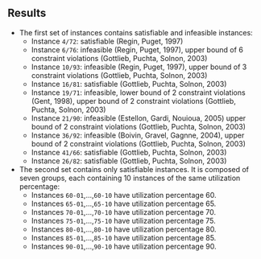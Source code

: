 ## Results

  * The first set of instances contains satisfiable and infeasible instances:
    * Instance `4/72`: satisfiable (Regin, Puget, 1997)
    * Instance `6/76`: infeasible (Regin, Puget, 1997), upper bound of 6 constraint violations (Gottlieb, Puchta, Solnon, 2003)
    * Instance `10/93`: infeasible (Regin, Puget, 1997), upper bound of 3 constraint violations (Gottlieb, Puchta, Solnon, 2003)
    * Instance `16/81`: satisfiable (Gottlieb, Puchta, Solnon, 2003)
    * Instance `19/71`: infeasible, lower bound of 2 constraint violations (Gent, 1998), upper bound of 2 constraint violations (Gottlieb, Puchta, Solnon, 2003)
    * Instance `21/90`: infeasible (Estellon, Gardi, Nouioua, 2005) upper bound of 2 constraint violations (Gottlieb, Puchta, Solnon, 2003)
    * Instance `36/92`: infeasible (Boivin, Gravel, Gagnne, 2004), upper bound of 2 constraint violations (Gottlieb, Puchta, Solnon, 2003)
    * Instance `41/66`: satisfiable (Gottlieb, Puchta, Solnon, 2003)
    * Instance `26/82`: satisfiable (Gottlieb, Puchta, Solnon, 2003)
  * The second set contains only satisfiable instances. It is composed of seven groups, each containing 10 instances of the same utilization percentage:
    * Instances `60-01`,...,`60-10` have utilization percentage 60.
    * Instances `65-01`,...,`65-10` have utilization percentage 65.
    * Instances `70-01`,...,`70-10` have utilization percentage 70.
    * Instances `75-01`,...,`75-10` have utilization percentage 75.
    * Instances `80-01`,...,`80-10` have utilization percentage 80.
    * Instances `85-01`,...,`85-10` have utilization percentage 85.
    * Instances `90-01`,...,`90-10` have utilization percentage 90.
